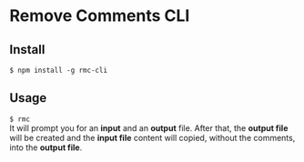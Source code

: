 # Remove Comments CLI

## Install

`$ npm install -g rmc-cli`

## Usage

`$ rmc`  
It will prompt you for an **input** and an **output** file. After that, the **output file** will be created and the **input file** content will copied, without the comments, into the **output file**.
